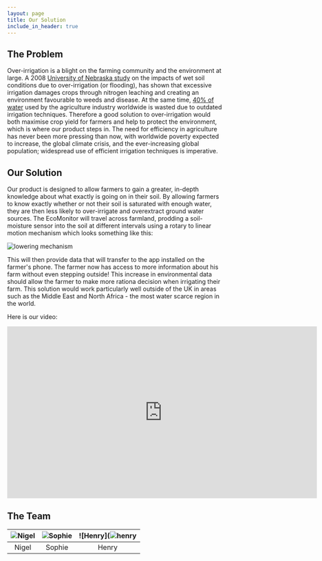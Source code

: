 ```yaml
---
layout: page
title: Our Solution
include_in_header: true
---
```


## The Problem

Over-irrigation is a blight on the farming community and the environment at large. A 2008 [University of Nebraska study](https://cropwatch.unl.edu/documents/g1904.pdf) on the impacts of wet soil conditions due to over-irrigation (or flooding), has shown that excessive irrigation damages crops through nitrogen leaching and creating an environment favourable to weeds and disease. At the same time, [40% of water](https://htt.io/water-usage-in-the-agricultural-industry/) used by the agriculture industry worldwide is wasted due to outdated irrigation techniques. Therefore a good solution to over-irrigation would both maximise crop yield for farmers and help to protect the environment, which is where our product steps in.
The need for efficiency in agriculture has never been more pressing than now, with worldwide poverty expected to increase, the global climate crisis, and the ever-increasing global population; widespread use of efficient irrigation techniques is imperative.

## Our Solution

Our product is designed to allow farmers to gain a greater, in-depth knowledge about what exactly is going on in their soil. By allowing farmers to know exactly whether or not their soil is saturated with enough water, they are then less likely to over-irrigate and overextract ground water sources.
The EcoMonitor will travel across farmland, prodding a soil-moisture sensor into the soil at different intervals using a rotary to linear motion mechanism which looks something like this:

![lowering mechanism](/Photo-Oztoprak-663%2C530%2C473.890823.jpg)

This will then provide data that will transfer to the app installed on the farmer's phone. The farmer now has access to more information about his farm without even stepping outside! This increase in environmental data should allow the farmer to make more rationa decision when irrigating their farm. This solution would work particularly well outside of the UK in areas such as the Middle East and North Africa - the most water scarce region in the world.

Here is our video:

<iframe width="720" height="400" src="https://www.youtube-nocookie.com/embed/LIaHkp802dM" title="YouTube video player" frameborder="0" allow="accelerometer; autoplay; clipboard-write; encrypted-media; gyroscope; picture-in-picture" allowfullscreen></iframe>

## The Team

![Nigel](https://user-images.githubusercontent.com/66517600/165692681-56458673-336a-487d-b69b-81070cc4d53b.jpg)  |  ![Sophie](https://user-images.githubusercontent.com/66517600/165625082-f282f797-9ceb-4227-aeb1-d7ee6abed49f.jpg) | ![Henry](![henry](https://user-images.githubusercontent.com/66517600/170293391-fd6cd5e5-8f52-4542-8d9b-70131e9f58eb.png)
:-------------------------:|:-------------------------:|:-------------------------:
Nigel             | Sophie             | Henry
